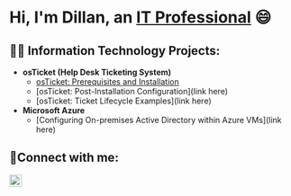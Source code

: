 <h1>Hi, I'm Dillan, an <a href="https://linkedin.com/in/dillanchandran">IT Professional</a> 😄</h1>

<h2>👨‍💻 Information Technology Projects:</h2>

- <b>osTicket (Help Desk Ticketing System)</b>
  - [osTicket: Prerequisites and Installation](https://github.com/dillanchandran/osticket-install)
  - [osTicket: Post-Installation Configuration](link here)
  - [osTicket: Ticket Lifecycle Examples](link here)
- <b>Microsoft Azure</b>
  - [Configuring On-premises Active Directory within Azure VMs](link here)

<h2>🤳Connect with me:</h2>

[<img align="left" alt="Josh | LinkedIn" width="22px" src="https://cdn.jsdelivr.net/npm/simple-icons@v3/icons/linkedin.svg" />][linkedin]

[linkedin]: https://linkedin.com/in/dillanchandran
